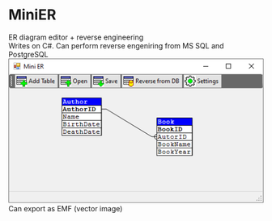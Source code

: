 # MiniER
ER diagram editor + reverse engineering\
Writes on C#. Can perform reverse engeniring from MS SQL and PostgreSQL\
![alt text](/screen.png)\
Can export as EMF (vector image)

